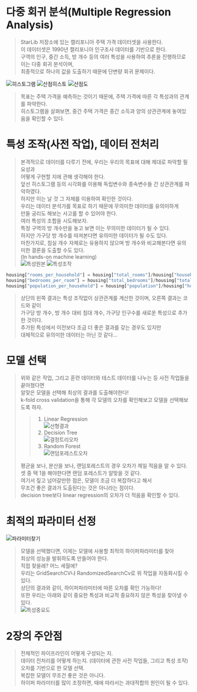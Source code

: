 # 다중 회귀 분석(Multiple Regression Analysis)
  
> StarLib 저장소에 있는 캘리포니아 주택 가격 데이터셋을 사용한다.  
> 이 데이터셋은 1990년 캘리포니아 인구조사 데이터를 기반으로 한다.  
> 구역의 인구, 중간 소득, 방 개수 등의 여러 특성을 사용하여 추론을 진행하므로 이는 다중 회귀 분석이며,  
> 최종적으로 하나의 값을 도출하기 때문에 단변량 회귀 문제이다.  
  
![히스토그램](https://user-images.githubusercontent.com/98927470/170680197-a25f211c-7654-425a-9b7b-a4c73f4fc380.PNG)
![산점히스토](https://user-images.githubusercontent.com/98927470/170680302-273895f3-6b9f-485a-bcfb-387749af55fb.PNG)
![산점도](https://user-images.githubusercontent.com/98927470/170680151-3f52db02-09fe-4f91-8671-312d75bbf503.PNG)
  
> 목표는 주택 가격을 예측하는 것이기 때문에, 주택 가격에 따른 각 특성과의 관계를 파악한다.  
> 히스토그램을 살펴보면, 중간 주택 가격은 중간 소득과 양의 상관관계에 놓여있음을 확인할 수 있다.  

# 특성 조작(사전 작업), 데이터 전처리
    
> 본격적으로 데이터를 다루기 전에, 우리는 우리의 목표에 대해 제대로 파악할 필요성과  
> 어떻게 구현할 지에 관해 생각해야 한다.  
> 앞선 히스토그램 등의 시각화를 이용해 독립변수와 종속변수들 간 상관관계를 파악하였다.  
> 하지만 이는 날 것 그 자체를 이용하여 확인한 것이다.  
> 우리는 데이터 분석가를 목표로 하기 때문에 무의미한 데이터를 유의미하게  
> 만들 궁리도 해보는 사고를 할 수 있어야 한다.  
> 여러 특성의 조합을 시도해보자.  
> 특정 구역의 방 개수만을 놓고 보면 이는 무의미한 데이터가 될 수 있다.  
> 하지만 가구당 방 개수를 따져본다면 유의미한 데이터가 될 수도 있다.  
> 마찬가지로, 침실 개수 자체로는 유용하지 않으며 방 개수와 비교해본다면 유의미한 결론을 도출할 수도 있다.  
> (In hands-on machine learning)  
![특성원본](https://user-images.githubusercontent.com/98927470/170694889-6f2e6617-218f-44cb-9e54-5cffd4bd143d.PNG)
![특성조작](https://user-images.githubusercontent.com/98927470/170694976-5f3182d9-4247-42d2-97e5-a9704ca43890.PNG)
```python
housing["rooms_per_household"] = housing["total_rooms"]/housing["households"]
housing["bedrooms_per_room"] = housing["total_bedrooms"]/housing["total_rooms"]
housing["population_per_household"] = housing["population"]/housing["households"]
```
> 상단의 왼쪽 결과는 특성 조작없이 상관관계를 계산한 것이며, 오른쪽 결과는 코드와 같이  
> 가구당 방 개수, 방 개수 대비 침대 개수, 가구당 인구수를 새로운 특성으로 추가한 것이다.  
> 추가된 특성에서 이전보다 조금 더 좋은 결과를 갖는 경우도 있지만  
> 대체적으로 유의미한 데이터는 아닌 것 같다...  
  
# 모델 선택
  
> 위와 같은 작업, 그리고 훈련 데이터와 테스트 데이터를 나누는 등 사전 작업들을 끝마쳤다면  
> 알맞은 모델을 선택해 최상의 결과를 도출해야한다!  
> k-fold cross validation을 통해 각 모델의 오차를 확인해보고 모델을 선택해보도록 하자.  
>> 1. Linear Regression  
![선형결과](https://user-images.githubusercontent.com/98927470/170696451-8637e979-dd9e-4735-a183-a3b73757f116.PNG)
>> 2. Decision Tree  
![결정트리오차](https://user-images.githubusercontent.com/98927470/170680482-1c7a94bd-b1b6-445f-ac8d-113730e98f4e.PNG)
>> 3. Random Forest  
![랜덤포레스트오차](https://user-images.githubusercontent.com/98927470/170680549-1324a91c-ac72-4725-84d3-4d536705b84f.PNG)
>  
> 평균을 보나, 분산을 보나, 랜덤포레스트의 경우 오차가 제일 적음을 알 수 있다.  
> 셋 중 택 1을 해야한다면 랜덤 포레스트가 알맞을 것 같다.  
> 여기서 짚고 넘어갈만한 점은, 모델이 조금 더 복잡하다고 해서  
> 무조건 좋은 결과가 도출된다는 것은 아니라는 점이다.  
> decision tree보다 linear regression의 오차가 더 적음을 확인할 수 있다.  
  
# 최적의 파라미터 선정

![파라미터찾기](https://user-images.githubusercontent.com/98927470/170680596-96d11b16-324e-4b5e-ae6b-a4ca4655cf6d.PNG)
> 모델을 선택했다면, 이제는 모델에 사용할 최적의 하이퍼파라미터를 찾아  
> 최상의 성능을 발휘하도록 만들어야 한다.  
> 직접 찾을래? 어느 세월에?  
> 우리는 GridSearchCV나 RandomizedSearchCv로 위 작업을 자동화시킬 수 있다.  
> 상단의 결과와 같이, 하이퍼파라미터에 따른 오차를 확인 가능하다!  
> 또한 우리는 아래와 같이 중요한 특성과 비교적 중요하지 않은 특성을 찾아낼 수 있다.  
![특성중요도](https://user-images.githubusercontent.com/98927470/170680633-bfbe3f11-4045-4043-913f-33a03382b4f7.PNG)

# 2장의 주안점

> 전체적인 파이프라인이 어떻게 구성되는 지.  
> 데이터 전처리를 어떻게 하는지. (데이터에 관한 사전 작업들, 그리고 특성 조작)  
> 오차를 기반으로 한 모델 선택.  
> 복잡한 모델이 무조건 좋은 것은 아니다.  
> 하이퍼 파라미터를 많이 조정하면, 때에 따라서는 과대적합의 원인이 될 수 있다.  
